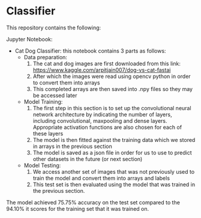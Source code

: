 # Classifier
This repository contains the following:

Jupyter Notebook:
- Cat Dog Classifier: this notebook contains 3 parts as follows:
  - Data preparation: 
    1. The cat and dog images are first downloaded from this link: https://www.kaggle.com/arpitjain007/dog-vs-cat-fastai
    2. After which the images were read using opencv python in order to convert them into arrays
    3. This completed arrays are then saved into .npy files so they may be accessed later
  - Model Training:
    1. The first step in this section is to set up the convolutional neural network architecture by indicating the number of layers, including convolutional, maxpooling and dense layers. Appropriate activation functions are also chosen for each of these layers
    2. The model is then fitted against the training data which we stored in arrays in the previous section
    3. The model is saved as a json file in order for us to use to predict other datasets in the future (or next section)
  - Model Testing:
    1. We access another set of images that was not previously used to train the model and convert them into arrays and labels
    2. This test set is then evaluated using the model that was trained in the previous section. 
    
The model achieved 75.75% accuracy on the test set compared to the 94.10% it scores for the training set that it was trained on.
